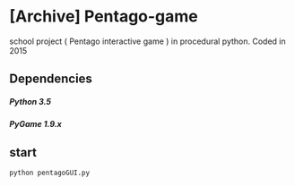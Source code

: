 # [Archive] Pentago-game

school project ( Pentago interactive game ) in procedural python.
Coded in 2015

## Dependencies

##### Python 3.5
##### PyGame 1.9.x

## start

```bash
python pentagoGUI.py
```
